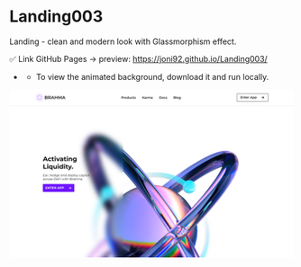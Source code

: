 # Landing003
Landing - clean and modern look with Glassmorphism effect.



✅ Link GitHub Pages -> preview:  https://joni92.github.io/Landing003/

* * To view the animated background, download it and run locally.

![preview.png](https://github.com/Joni92/Landing003/blob/main/previews/preview01.png)
